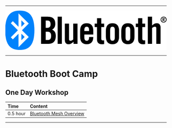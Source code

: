 ********
![bluetooth](files/bluetooth.png)
********

# Bluetooth Boot Camp

## One Day Workshop
| Time | Content |  
|:---- |:----|    
| 0.5 hour | [Bluetooth Mesh Overview](Bluetooth-Mesh-Overview)


********